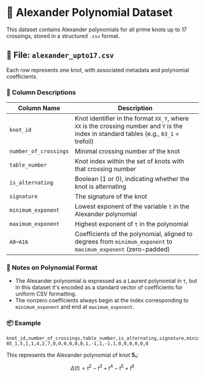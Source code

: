 # 🧮 Alexander Polynomial Dataset

This dataset contains Alexander polynomials for all prime knots up to 17 crossings, stored in a structured `.csv` format.

## 📄 File: `alexander_upto17.csv`

Each row represents one knot, with associated metadata and polynomial coefficients.

### 🔢 Column Descriptions

| Column Name           | Description                                                                 |
|------------------------|-----------------------------------------------------------------------------|
| `knot_id`              | Knot identifier in the format `XX_Y`, where `XX` is the crossing number and `Y` is the index in standard tables (e.g., `03_1` = trefoil) |
| `number_of_crossings` | Minimal crossing number of the knot                                         |
| `table_number`         | Knot index within the set of knots with that crossing number               |
| `is_alternating`       | Boolean (1 or 0), indicating whether the knot is alternating                |
| `signature`            | The signature of the knot                                                   |
| `minimum_exponent`     | Lowest exponent of the variable `t` in the Alexander polynomial             |
| `maximum_exponent`     | Highest exponent of `t` in the polynomial                                   |
| `A0`–`A16`             | Coefficients of the polynomial, aligned to degrees from `minimum_exponent` to `maximum_exponent` (zero-padded) |

### 🧠 Notes on Polynomial Format

- The Alexander polynomial is expressed as a Laurent polynomial in `t`, but in this dataset it's encoded as a standard vector of coefficients for uniform CSV formatting.
- The nonzero coefficients always begin at the index corresponding to `minimum_exponent` and end at `maximum_exponent`.

### 📦 Example

```csv
knot_id,number_of_crossings,table_number,is_alternating,signature,minimum_exponent,maximum_exponent,A0,A1,A2,A3,A4,A5,A6,A7,A8,A9,A10,A11,A12,A13,A14,A15,A16
05_1,5,1,1,4,2,7,0,0,0,0,0,0,1,-1,1,-1,1,0,0,0,0,0,0
````

This represents the Alexander polynomial of knot **5₁**:

$$
\Delta(t) = t^2 - t^3 + t^4 - t^5 + t^6
$$
